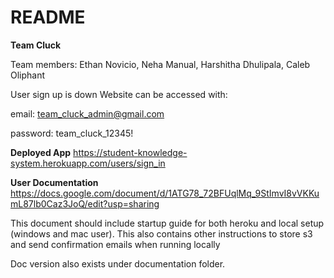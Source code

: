 # README

**Team Cluck**

Team members: Ethan Novicio, Neha Manual, Harshitha Dhulipala, Caleb Oliphant

User sign up is down
Website can be accessed with:

email: team_cluck_admin@gmail.com

password: team_cluck_12345!


**Deployed App**
https://student-knowledge-system.herokuapp.com/users/sign_in


**User Documentation**
https://docs.google.com/document/d/1ATG78_72BFUqlMq_9StImvI8vVKKumL87lb0Caz3JoQ/edit?usp=sharing

This document should include startup guide for both heroku and local setup (windows and mac user). This also contains other instructions to store s3 and send confirmation emails when running locally

Doc version also exists under documentation folder.
